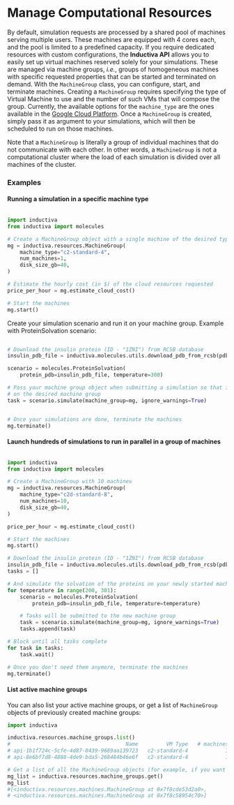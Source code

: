 # Manage Computational Resources

By default, simulation requests are processed by a shared pool of machines serving multiple users. These machines are equipped with 4 cores each, and the pool is limited to a predefined capacity. If you require dedicated resources with custom configurations, the **Inductiva API** allows you to easily set up virtual machines reserved solely for your simulations. These are managed via machine groups, *i.e.*, groups of homogeneous machines with specific requested properties that can be started and terminated on demand. With the `MachineGroup` class, you can configure, start, and terminate machines. Creating a `MachineGroup` requires specifying the type of Virtual Machine to use and the number of such VMs that will compose the group. Currently, the available options for the `machine_type` are the ones available in the [Google Cloud Platform](https://cloud.google.com/compute/docs/machine-types). Once a `MachineGroup` is created, simply pass it as argument to your simulations, which will then be scheduled to run on those machines. 

Note that a `MachineGroup` is literally a group of individual machines that do not communicate with each other. In other words, a `MachineGroup` is not a computational cluster where the load of each simulation is divided over all machines of the cluster.

### Examples


#### Running a simulation in a specific machine type

```python

import inductiva
from inductiva import molecules

# Create a MachineGroup object with a single machine of the desired type
mg = inductiva.resources.MachineGroup(
    machine_type="c2-standard-4",
    num_machines=1,
    disk_size_gb=40,
)

# Estimate the hourly cost (in $) of the cloud resources requested
price_per_hour = mg.estimate_cloud_cost()

# Start the machines
mg.start()
```

Create your simulation scenario and run it on your machine group. Example with ProteinSolvation scenario:

```python

# Download the insulin protein (ID - "1ZNI") from RCSB database
insulin_pdb_file = inductiva.molecules.utils.download_pdb_from_rcsb(pdb_id="1ZNI")

scenario = molecules.ProteinSolvation(
    protein_pdb=insulin_pdb_file, temperature=300)

# Pass your machine group object when submitting a simulation so that it runs
# on the desired machine group
task = scenario.simulate(machine_group=mg, ignore_warnings=True)


# Once your simulations are done, terminate the machines
mg.terminate()
```

#### Launch hundreds of simulations to run in parallel in a group of machines


```python

import inductiva
from inductiva import molecules

# Create a MachineGroup with 10 machines
mg = inductiva.resources.MachineGroup(
    machine_type="c2d-standard-8",
    num_machines=10,
    disk_size_gb=40,
)

price_per_hour = mg.estimate_cloud_cost()

# Start the machines
mg.start()

# Download the insulin protein (ID - "1ZNI") from RCSB database
insulin_pdb_file = inductiva.molecules.utils.download_pdb_from_rcsb(pdb_id="1ZNI")
tasks = []

# And simulate the solvation of the proteins on your newly started machines
for temperature in range(200, 301):
    scenario = molecules.ProteinSolvation(
        protein_pdb=insulin_pdb_file, temperature=temperature)

    # Tasks will be submitted to the new machine group
    task = scenario.simulate(machine_group=mg, ignore_warnings=True)
    tasks.append(task)

# Block until all tasks complete
for task in tasks:
    task.wait()

# Once you don't need them anymore, terminate the machines
mg.terminate()
```

#### List active machine groups

You can also list your active machine groups, or get a list of `MachineGroup` objects of previously created machine groups:

```python
import inductiva

inductiva.resources.machine_groups.list()
#                                     Name         VM Type   # machines    Disk Size in GB       Spot         Started at
# api-1b1f724c-5cfe-4d87-8439-9689aa139723   c2-standard-4            1                 40      False   13 Sep, 07:38:50
# api-8e6bf7d8-4888-4de9-bda5-268484b46e6f   c2-standard-4            1                 40      False   13 Sep, 07:37:49

# Get a list of all the MachineGroup objects (for example, if you want to terminate them all at once)
mg_list = inductiva.resources.machine_groups.get()
mg_list
#[<inductiva.resources.machines.MachineGroup at 0x7f8cde53d2a0>,
# <inductiva.resources.machines.MachineGroup at 0x7f8c58954c70>]
```
